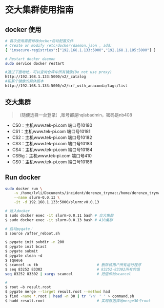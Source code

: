# 交大集群使用指南

## docker 使用
```bash
# 首次使用需要修改docker启动配置文件
# Create or modify /etc/docker/daemon.json , add:
{ "insecure-registries":["192.168.1.133:5000","192.168.1.185:5000"] }

# Restart docker daemon
sudo service docker restart

#通过下面地址，可以查询仓库中所有镜像(Do not use proxy)
http://192.168.1.133:5000/v2/_catalog
#和某个镜像的具体版本
http://192.168.1.133:5000/v2/srf_with_anaconda/tags/list
```

## 交大集群 
> （随便选择一台登录）,账号都是hqlabadmin，密码是nb408
* CS0：主机www.tek-pi.com 端口号10180
* CS1：主机www.tek-pi.com 端口号10181
* CS2：主机www.tek-pi.com 端口号10182
* CS3：主机www.tek-pi.com 端口号10183
* CS4：主机www.tek-pi.com 端口号10184
* CSBig：主机www.tek-pi.com 端口号410
* GS0：主机www.tek-pi.com 端口号10186

## Run docker
```bash
sudo docker run \
    -v /home/lvli/Documents/incident/derenzo_trymac:/home/derenzo_trymac \
    --name slurm-0.0.13 \
    -it -d 192.168.1.133:5000/slurm:v0.0.13

# 进入docker
$ sudo docker exec -it slurm-0.0.11 bash # 交大集群
$ sudo docker exec -it slurm-0.0.13 bash # 410集群

# 启动pygate：
$ source /after_reboot.sh

$ pygate init subdir -n 200     
$ pygate init bcast   
$ pygate submit
$ pygate clean –d     
$ squeue
$ scancel –u tb                           # 删除该用户所有运行程序
$ seq 83252 83302                         # 83252-83302所有的值
seq 83252 83302 | xargs scancel           # 把值传给scancel

# 
$ root –b result.root
$ pygate merge --target result.root --method had
$ find -name *.root | head -n 30 | tr '\n' ' ' > command.sh
$ hadd result.root                        # 实现有选择地merge30个root
```